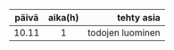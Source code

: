| **päivä** | **aika(h)** | **tehty asia** |
|-----------|:--------:|---------------:|
|  10.11    |    1     | todojen luominen |
